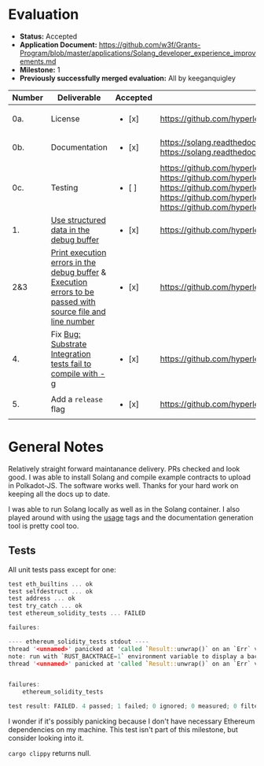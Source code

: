 # Evaluation

- **Status:** Accepted
- **Application Document:** https://github.com/w3f/Grants-Program/blob/master/applications/Solang_developer_experience_improvements.md
- **Milestone:** 1
- **Previously successfully merged evaluation:** All by keeganquigley

| Number | Deliverable | Accepted | Link | Notes |
| ------------- | ------------- | ------------- | ------------- |------------- |
| 0a. | License | <ul><li>[x] </li></ul> | https://github.com/hyperledger/solang/blob/main/LICENSE | Apache-2.0 |
| 0b. | Documentation | <ul><li>[x] </li></ul> | https://solang.readthedocs.io/en/latest/code_gen_options.html#log-runtime-errors <br> https://solang.readthedocs.io/en/latest/running.html | Great docs. |
| 0c. | Testing | <ul><li>[ ] </li></ul> | https://github.com/hyperledger/solang/blob/main/integration/substrate/runtime_errors.spec.ts <br> https://github.com/hyperledger/solang/blob/main/integration/substrate/release_version.spec.ts <br> https://github.com/hyperledger/solang/blob/main/integration/substrate/debug_buffer_format.spec.ts <br>  https://github.com/hyperledger/solang/blob/main/tests/substrate_tests/errors.rs <br> https://github.com/hyperledger/solang/blob/main/tests/substrate_tests/debug_buffer_format.rs|  |
| 1. | [Use structured data in the debug buffer](https://github.com/hyperledger/solang/issues/1048) | <ul><li>[x] </li></ul> | https://github.com/hyperledger/solang/pull/1188  | Looks good. |
| 2&3 | [Print execution errors in the debug buffer](https://github.com/hyperledger/solang/issues/1083) &  [Execution errors to be passed with source file and line number](https://github.com/hyperledger/solang/issues/972) | <ul><li>[x] </li></ul> | https://github.com/hyperledger/solang/pull/1150 | Looks good. |
| 4. | Fix [Bug: Substrate Integration tests fail to compile with -g](https://github.com/hyperledger/solang/issues/1051) | <ul><li>[x] </li></ul> | https://github.com/hyperledger/solang/pull/1222 | Looks good. | 
| 5. | Add a `release` flag | <ul><li>[x] </li></ul> | https://github.com/hyperledger/solang/pull/1227 | Looks good. | 

# General Notes

Relatively straight forward maintanance delivery. PRs checked and look good. I was able to install Solang and compile example contracts to upload in Polkadot-JS. The software works well. Thanks for your hard work on keeping all the docs up to date. 

I was able to run Solang locally as well as in the Solang container. I also played around with using the [usage](https://solang.readthedocs.io/en/latest/running.html#compiler-usage) tags and the documentation generation tool is pretty cool too.
## Tests

All unit tests pass except for one:
```rust
test eth_builtins ... ok
test selfdestruct ... ok
test address ... ok
test try_catch ... ok
test ethereum_solidity_tests ... FAILED

failures:

---- ethereum_solidity_tests stdout ----
thread '<unnamed>' panicked at 'called `Result::unwrap()` on an `Err` value: Error { depth: 0, inner: Io { path: Some("/Users/keeganquigley/solang/testdata/solidity/test/libsolidity/semanticTests"), err: Os { code: 2, kind: NotFound, message: "No such file or directory" } } }', tests/evm.rs:192:27
note: run with `RUST_BACKTRACE=1` environment variable to display a backtrace
thread '<unnamed>' panicked at 'called `Result::unwrap()` on an `Err` value: Error { depth: 0, inner: Io { path: Some("/Users/keeganquigley/solang/testdata/solidity/test/libsolidity/syntaxTests"), err: Os { code: 2, kind: NotFound, message: "No such file or directory" } } }', tests/evm.rs:192:27


failures:
    ethereum_solidity_tests

test result: FAILED. 4 passed; 1 failed; 0 ignored; 0 measured; 0 filtered out; finished in 0.02s
```
I wonder if it's possibly panicking because I don't have necessary Ethereum dependencies on my machine. This test isn't part of this milestone, but consider looking into it. 

`cargo clippy` returns null.

